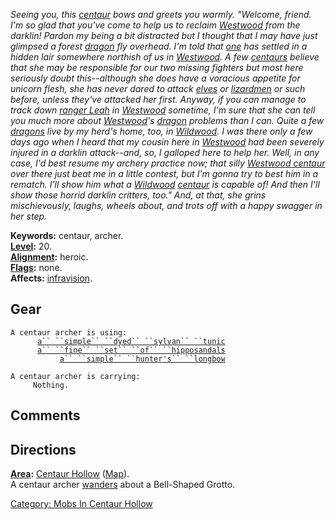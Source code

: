 *Seeing you, this [centaur](Centaurs.md "wikilink") bows and greets you
warmly. "Welcome, friend. I'm so glad that you've come to help us to
reclaim [Westwood](:Category:_Westwood.md "wikilink") from the darklin!
Pardon my being a bit distracted but I thought that I may have just
glimpsed a forest [dragon](Dragons.md "wikilink") fly overhead. I'm told
that [one](Verdissis.md "wikilink") has settled in a hidden lair
somewhere northish of us in
[Westwood](:Category:_Westwood.md "wikilink"). A few
[centaurs](Centaurs.md "wikilink") believe that she may be responsible
for our two missing fighters but most here seriously doubt
this--although she does have a voracious appetite for unicorn flesh, she
has never dared to attack [elves](Elves.md "wikilink") or
[lizardmen](Lizardmen.md "wikilink") or such before, unless they've
attacked her first. Anyway, if you can manage to track down [ranger
Leah](Leah.md "wikilink") in
[Westwood](:Category:_Westwood.md "wikilink") sometime, I'm sure that
she can tell you much more about
[Westwood](:Category:_Westwood.md "wikilink")'s
[dragon](Dragons.md "wikilink") problems than I can. Quite a few
[dragons](Dragons.md "wikilink") live by my herd's home, too, in
[Wildwood](:Category:_Wildwood.md "wikilink"). I was there only a few
days ago when I heard that my cousin here in
[Westwood](:Category:_Westwood.md "wikilink") had been severely injured
in a darklin attack--and, so, I galloped here to help her. Well, in any
case, I'd best resume my archery practice now; that silly [Westwood
centaur](Centaur_Assassin.md "wikilink") over there just beat me in a
little contest, but I'm gonna try to best him in a rematch. I'll show
him what a [Wildwood](:Category:_Wildwood.md "wikilink")
[centaur](Centaurs.md "wikilink") is capable of! And then I'll show
those horrid darklin critters, too." And, at that, she grins
mischievously, laughs, wheels about, and trots off with a happy swagger
in her step.*

**Keywords:** centaur, archer.  
**[Level](Level.md "wikilink"):** 20.  
**[Alignment](Alignment.md "wikilink"):** heroic.  
**[Flags](:Category:_Mob_Types.md "wikilink"):** none.  
**Affects:** [infravision](Infravision.md "wikilink").  

## Gear

`A centaur archer is using:`  
<worn on body>`      `[`a`` ``simple`` ``dyed`` ``sylvan`` ``tunic`](Simple_Dyed_Silvan_Tunic.md "wikilink")  
<worn on feet>`      `[`a`` ``fine`` ``set`` ``of`` ``hipposandals`](Fine_Set_Of_Hipposandals.md "wikilink")  
<wielded>`           `[`a`` ``simple`` ``hunter's`` ``longbow`](Simple_Hunter's_Longbow.md "wikilink")

`A centaur archer is carrying:`  
`     Nothing.`

## Comments

## Directions

**[Area](:Category:_Areas.md "wikilink"):** [Centaur
Hollow](:Category:_Centaur_Hollow.md "wikilink")
([Map](Centaur_Hollow_Map.md "wikilink")).  
A centaur archer [wanders](Wandering_Mobs.md "wikilink") about a
Bell-Shaped Grotto.  

[Category: Mobs In Centaur
Hollow](Category:_Mobs_In_Centaur_Hollow "wikilink")
